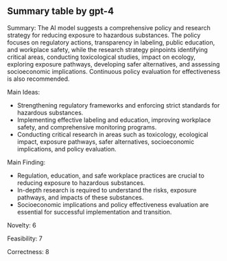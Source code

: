 ## Summary table by gpt-4
Summary: 
The AI model suggests a comprehensive policy and research strategy for reducing exposure to hazardous substances. The policy focuses on regulatory actions, transparency in labeling, public education, and workplace safety, while the research strategy pinpoints identifying critical areas, conducting toxicological studies, impact on ecology, exploring exposure pathways, developing safer alternatives, and assessing socioeconomic implications. Continuous policy evaluation for effectiveness is also recommended.

Main Ideas: 
- Strengthening regulatory frameworks and enforcing strict standards for hazardous substances.
- Implementing effective labeling and education, improving workplace safety, and comprehensive monitoring programs.
- Conducting critical research in areas such as toxicology, ecological impact, exposure pathways, safer alternatives, socioeconomic implications, and policy evaluation.

Main Finding: 
- Regulation, education, and safe workplace practices are crucial to reducing exposure to hazardous substances.
- In-depth research is required to understand the risks, exposure pathways, and impacts of these substances.
- Socioeconomic implications and policy effectiveness evaluation are essential for successful implementation and transition.

Novelty: 
6

Feasibility: 
7

Correctness: 
8